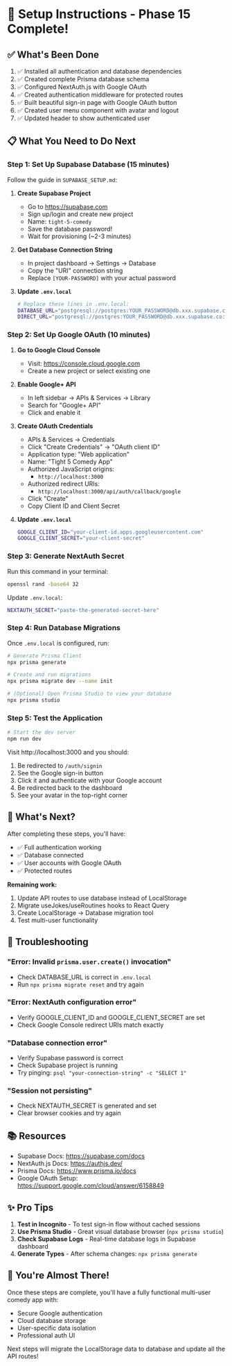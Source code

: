 # 🚀 Setup Instructions - Phase 15 Complete!

## ✅ What's Been Done

1. ✅ Installed all authentication and database dependencies
2. ✅ Created complete Prisma database schema
3. ✅ Configured NextAuth.js with Google OAuth
4. ✅ Created authentication middleware for protected routes
5. ✅ Built beautiful sign-in page with Google OAuth button
6. ✅ Created user menu component with avatar and logout
7. ✅ Updated header to show authenticated user

## 📋 What You Need to Do Next

### Step 1: Set Up Supabase Database (15 minutes)

Follow the guide in `SUPABASE_SETUP.md`:

1. **Create Supabase Project**
   - Go to https://supabase.com
   - Sign up/login and create new project
   - Name: `tight-5-comedy`
   - Save the database password!
   - Wait for provisioning (~2-3 minutes)

2. **Get Database Connection String**
   - In project dashboard → Settings → Database
   - Copy the "URI" connection string
   - Replace `[YOUR-PASSWORD]` with your actual password

3. **Update `.env.local`**
   ```bash
   # Replace these lines in .env.local:
   DATABASE_URL="postgresql://postgres:YOUR_PASSWORD@db.xxx.supabase.co:5432/postgres"
   DIRECT_URL="postgresql://postgres:YOUR_PASSWORD@db.xxx.supabase.co:5432/postgres"
   ```

### Step 2: Set Up Google OAuth (10 minutes)

1. **Go to Google Cloud Console**
   - Visit: https://console.cloud.google.com
   - Create a new project or select existing one

2. **Enable Google+ API**
   - In left sidebar → APIs & Services → Library
   - Search for "Google+ API"
   - Click and enable it

3. **Create OAuth Credentials**
   - APIs & Services → Credentials
   - Click "Create Credentials" → "OAuth client ID"
   - Application type: "Web application"
   - Name: "Tight 5 Comedy App"
   - Authorized JavaScript origins:
     - `http://localhost:3000`
   - Authorized redirect URIs:
     - `http://localhost:3000/api/auth/callback/google`
   - Click "Create"
   - Copy Client ID and Client Secret

4. **Update `.env.local`**
   ```bash
   GOOGLE_CLIENT_ID="your-client-id.apps.googleusercontent.com"
   GOOGLE_CLIENT_SECRET="your-client-secret"
   ```

### Step 3: Generate NextAuth Secret

Run this command in your terminal:

```bash
openssl rand -base64 32
```

Update `.env.local`:

```bash
NEXTAUTH_SECRET="paste-the-generated-secret-here"
```

### Step 4: Run Database Migrations

Once `.env.local` is configured, run:

```bash
# Generate Prisma Client
npx prisma generate

# Create and run migrations
npx prisma migrate dev --name init

# (Optional) Open Prisma Studio to view your database
npx prisma studio
```

### Step 5: Test the Application

```bash
# Start the dev server
npm run dev
```

Visit http://localhost:3000 and you should:

1. Be redirected to `/auth/signin`
2. See the Google sign-in button
3. Click it and authenticate with your Google account
4. Be redirected back to the dashboard
5. See your avatar in the top-right corner

## 🎯 What's Next?

After completing these steps, you'll have:

- ✅ Full authentication working
- ✅ Database connected
- ✅ User accounts with Google OAuth
- ✅ Protected routes

**Remaining work:**

1. Update API routes to use database instead of LocalStorage
2. Migrate useJokes/useRoutines hooks to React Query
3. Create LocalStorage → Database migration tool
4. Test multi-user functionality

## 🐛 Troubleshooting

### "Error: Invalid `prisma.user.create()` invocation"

- Check DATABASE_URL is correct in `.env.local`
- Run `npx prisma migrate reset` and try again

### "Error: NextAuth configuration error"

- Verify GOOGLE_CLIENT_ID and GOOGLE_CLIENT_SECRET are set
- Check Google Console redirect URIs match exactly

### "Database connection error"

- Verify Supabase password is correct
- Check Supabase project is running
- Try pinging: `psql "your-connection-string" -c "SELECT 1"`

### "Session not persisting"

- Check NEXTAUTH_SECRET is generated and set
- Clear browser cookies and try again

## 📚 Resources

- Supabase Docs: https://supabase.com/docs
- NextAuth.js Docs: https://authjs.dev/
- Prisma Docs: https://www.prisma.io/docs
- Google OAuth Setup: https://support.google.com/cloud/answer/6158849

## ✨ Pro Tips

1. **Test in Incognito** - To test sign-in flow without cached sessions
2. **Use Prisma Studio** - Great visual database browser (`npx prisma studio`)
3. **Check Supabase Logs** - Real-time database logs in Supabase dashboard
4. **Generate Types** - After schema changes: `npx prisma generate`

## 🎉 You're Almost There!

Once these steps are complete, you'll have a fully functional multi-user comedy app with:

- Secure Google authentication
- Cloud database storage
- User-specific data isolation
- Professional auth UI

Next steps will migrate the LocalStorage data to database and update all the API routes!
